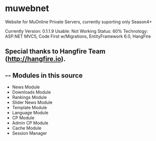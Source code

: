 # muwebnet
Website for MuOnline Private Servers, currently suporting only Season4+

Currently Version: 0.1.1.9
Usable: Not
Working Status: 60%
Technology: ASP.NET MVC5, Code First w/Migrations, EntityFramework 6.0, HangFire

Special thanks to Hangfire Team (http://hangfire.io).
--------------------------------------------------------------------------
-- Modules in this source
--------------------------------------------------------------------------
- News Module
- Downloads Module
- Rankings Module
- Slider News Module
- Template Module
- Language Module
- CP Module
- Admin CP Module
- Cache Module
- Session Manager
